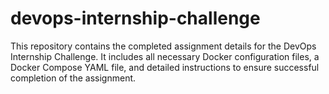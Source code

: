 # devops-internship-challenge
This repository contains the completed assignment details for the DevOps Internship Challenge. It includes all necessary Docker configuration files, a Docker Compose YAML file, and detailed instructions to ensure successful completion of the assignment.
